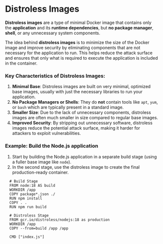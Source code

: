 
# Distroless Images

**Distroless images** are a type of minimal Docker image that contains only the **application** and its **runtime dependencies**, but **no package manager**, **shell**, or any unnecessary system components.

The idea behind **distroless images** is to minimize the size of the Docker image and improve security by eliminating components that are not necessary for the application to run. This helps reduce the attack surface and ensures that only what is required to execute the application is included in the container.

### **Key Characteristics of Distroless Images:**

1. **Minimal Base**: Distroless images are built on very minimal, optimized base images, usually with just the necessary libraries to run your application.
2. **No Package Managers or Shells**: They do **not** contain tools like `apt`, `yum`, or `bash` which are typically present in a standard image.
3. **Smaller Size**: Due to the lack of unnecessary components, distroless images are often much smaller in size compared to regular base images.
4. **Improved Security**: By stripping out unnecessary software, distroless images reduce the potential attack surface, making it harder for attackers to exploit vulnerabilities.

### **Example: Build the Node.js application**

1. Start by building the Node.js application in a separate build stage (using a fuller base image like `node`).
2. In the second stage, use the distroless image to create the final production-ready container.
```
  # Build Stage
  FROM node:18 AS build
  WORKDIR /app
  COPY package*.json ./
  RUN npm install
  COPY . .
  RUN npm run build

  # Distroless Stage
  FROM gcr.io/distroless/nodejs:18 as production
  WORKDIR /app
  COPY --from=build /app /app

  CMD ["index.js"]
```

